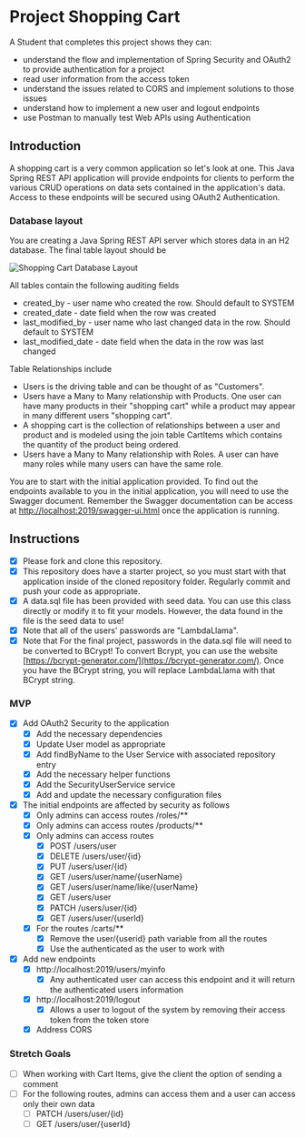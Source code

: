 # Project Shopping Cart

A Student that completes this project shows they can:

* understand the flow and implementation of Spring Security and OAuth2 to provide authentication for a project
* read user information from the access token
* understand the issues related to CORS and implement solutions to those issues
* understand how to implement a new user and logout endpoints
* use Postman to manually test Web APIs using Authentication

## Introduction

A shopping cart is a very common application so let's look at one. This Java Spring REST API application will provide endpoints for clients to perform the various CRUD operations on data sets contained in the application's data. Access to these endpoints will be secured using OAuth2 Authentication.

### Database layout

You are creating a Java Spring REST API server which stores data in an H2 database. The final table layout should be

![Shopping Cart Database Layout](shoppingcartdb.png)

All tables contain the following auditing fields

* created_by - user name who created the row. Should default to SYSTEM
* created_date - date field when the row was created
* last_modified_by - user name who last changed data in the row. Should default to SYSTEM
* last_modified_date - date field when the data in the row was last changed

Table Relationships include

* Users is the driving table and can be thought of as "Customers".
* Users have a Many to Many relationship with Products. One user can have many products in their "shopping cart" while a product may appear in many different users "shopping cart".
* A shopping cart is the collection of relationships between a user and product and is modeled using the join table CartItems which contains the quantity of the product being ordered.
* Users have a Many to Many relationship with Roles. A user can have many roles while many users can have the same role.

You are to start with the initial application provided. To find out the endpoints available to you in the initial application, you will need to use the Swagger document. Remember the Swagger documentation can be access at [http://localhost:2019/swagger-ui.html](http://localhost:2019/swagger-ui.html) once the application is running.

## Instructions

* [x] Please fork and clone this repository.
* [x] This repository does have a starter project, so you must start with that application inside of the cloned repository folder. Regularly commit and push your code as appropriate.
* [x] A data.sql file has been provided with seed data. You can use this class directly or modify it to fit your models. However, the data found in the file is the seed data to use!
* [x] Note that all of the users' passwords are "LambdaLlama".
* [x] Note that For the final project, passwords in the data.sql file will need to be converted to BCrypt! To convert Bcrypt, you can use the website [https://bcrypt-generator.com/](https://bcrypt-generator.com/). Once you have the BCrypt string, you will replace LambdaLlama with that BCrypt string.

### MVP

* [x] Add OAuth2 Security to the application
  * [x] Add the necessary dependencies
  * [x] Update User model as appropriate
  * [x] Add findByName to the User Service with associated repository entry
  * [x] Add the necessary helper functions
  * [x] Add the SecurityUserService service
  * [x] Add and update the necessary configuration files
* [x] The initial endpoints are affected by security as follows
  * [x] Only admins can access routes /roles/**
  * [x] Only admins can access routes /products/**
  * [X] Only admins can access routes
    * [x] POST /users/user
    * [x] DELETE /users/user/{id}
    * [x] PUT /users/user/{id}
    * [x] GET /users/user/name/{userName}
    * [x] GET /users/user/name/like/{userName}
    * [x] GET /users/user
    * [x] PATCH /users/user/{id}
    * [x] GET /users/user/{userId} 
  * [x] For the routes /carts/**
    * [x] Remove the user/{userid} path variable from all the routes
    * [x] Use the authenticated as the user to work with
* [x] Add new endpoints
  * [x] http://localhost:2019/users/myinfo
    * [x] Any authenticated user can access this endpoint and it will return the authenticated users information
  * [x] http://localhost:2019/logout
    * [x] Allows a user to logout of the system by removing their access token from the token store
  * [x] Address CORS

### Stretch Goals

* [ ] When working with Cart Items, give the client the option of sending a comment
* [ ] For the following routes, admins can access them and a user can access only their own data
  * [ ] PATCH /users/user/{id}
  * [ ] GET /users/user/{userId}